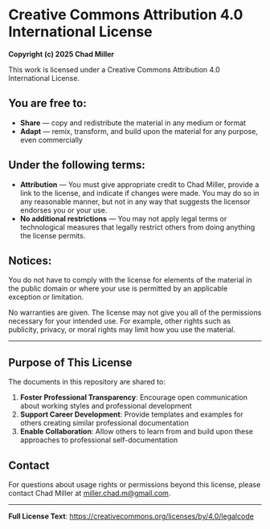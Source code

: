 # Creative Commons Attribution 4.0 International License

**Copyright (c) 2025 Chad Miller**

This work is licensed under a Creative Commons Attribution 4.0 International License.

## You are free to:

- **Share** — copy and redistribute the material in any medium or format
- **Adapt** — remix, transform, and build upon the material for any purpose, even commercially

## Under the following terms:

- **Attribution** — You must give appropriate credit to Chad Miller, provide a link to the license, and indicate if changes were made. You may do so in any reasonable manner, but not in any way that suggests the licensor endorses you or your use.
- **No additional restrictions** — You may not apply legal terms or technological measures that legally restrict others from doing anything the license permits.

## Notices:

You do not have to comply with the license for elements of the material in the public domain or where your use is permitted by an applicable exception or limitation.

No warranties are given. The license may not give you all of the permissions necessary for your intended use. For example, other rights such as publicity, privacy, or moral rights may limit how you use the material.

-----

## Purpose of This License

The documents in this repository are shared to:

1. **Foster Professional Transparency**: Encourage open communication about working styles and professional development
1. **Support Career Development**: Provide templates and examples for others creating similar professional documentation
1. **Enable Collaboration**: Allow others to learn from and build upon these approaches to professional self-documentation

## Contact

For questions about usage rights or permissions beyond this license, please contact Chad Miller at miller.chad.m@gmail.com.

-----

**Full License Text**: https://creativecommons.org/licenses/by/4.0/legalcode